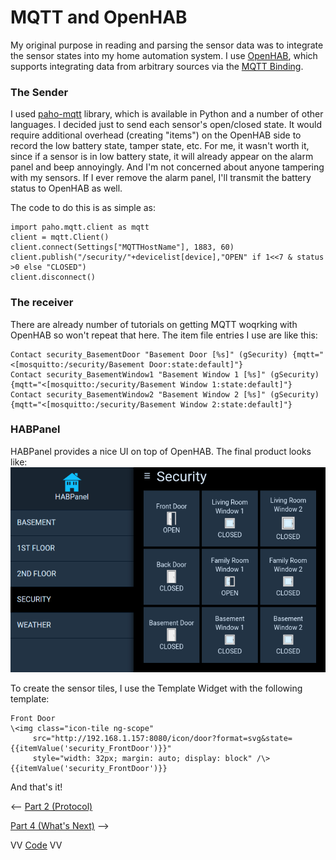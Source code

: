---
---
# MQTT and OpenHAB
My original purpose in reading and parsing the sensor data was to integrate the sensor states into my home automation system.  I use [OpenHAB](http://www.openhab.org/), which supports integrating data from arbitrary sources via the [MQTT Binding](https://github.com/openhab/openhab1-addons/wiki/MQTT-Binding).

### The Sender
I used [paho-mqtt](http://www.eclipse.org/paho/) library, which is available in Python and a number of other languages.
I decided just to send each sensor's open/closed state.  It would require additional overhead (creating "items") on the OpenHAB side to record the low battery state, tamper state, etc.  For me, it wasn't worth it, since if a sensor is in low battery state, it will already appear on the alarm panel and beep annoyingly.  And I'm not concerned about anyone tampering with my sensors.  If I ever remove the alarm panel, I'll transmit the battery status to OpenHAB as well.

The code to do this is as simple as:

```
import paho.mqtt.client as mqtt
client = mqtt.Client()
client.connect(Settings["MQTTHostName"], 1883, 60)
client.publish("/security/"+devicelist[device],"OPEN" if 1<<7 & status >0 else "CLOSED")
client.disconnect()
```

### The receiver
There are already number of tutorials on getting MQTT woqrking with OpenHAB so won't repeat that here.  The item file entries I use are like this:
	
```
Contact security_BasementDoor "Basement Door [%s]" (gSecurity) {mqtt="<[mosquitto:/security/Basement Door:state:default]"}
Contact security_BasementWindow1 "Basement Window 1 [%s]" (gSecurity) {mqtt="<[mosquitto:/security/Basement Window 1:state:default]"}
Contact security_BasementWindow2 "Basement Window 2 [%s]" (gSecurity) {mqtt="<[mosquitto:/security/Basement Window 2:state:default]"}
```

### HABPanel
HABPanel provides a nice UI on top of OpenHAB.  The final product looks like:
![](habpanel.png)

To create the sensor tiles, I use the Template Widget with the following template:

```
Front Door
\<img class="icon-tile ng-scope" 
     src="http://192.168.1.157:8080/icon/door?format=svg&state={{itemValue('security_FrontDoor')}}"
     style="width: 32px; margin: auto; display: block" /\>
{{itemValue('security_FrontDoor')}}
```

And that's it!

<-\- [Part 2 (Protocol)](part2.md)

[Part 4 (What's Next)](part4.md) -\->

VV [Code](https://github.com/denglend/decode345) VV